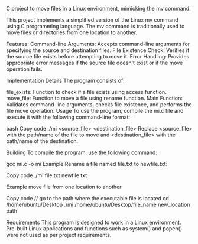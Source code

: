 C project to move files in a Linux environment, mimicking the mv command:

This project implements a simplified version of the Linux mv command using C programming language. The mv command is traditionally used to move files or directories from one location to another.

Features:
Command-line Arguments: Accepts command-line arguments for specifying the source and destination files.
File Existence Check: Verifies if the source file exists before attempting to move it.
Error Handling: Provides appropriate error messages if the source file doesn't exist or if the move operation fails.

Implementation Details
The program consists of:

file_exists: Function to check if a file exists using access function.
move_file: Function to move a file using rename function.
Main Function: Validates command-line arguments, checks file existence, and performs the file move operation.
Usage
To use the program, compile the mi.c file and execute it with the following command-line format:

bash
Copy code
./mi <source_file> <destination_file>
Replace <source_file> with the path/name of the file to move and <destination_file> with the path/name of the destination.

Building
To compile the program, use the following command:

gcc mi.c -o mi
Example
Rename a file named file.txt to newfile.txt:

Copy code
./mi file.txt newfile.txt

Example
move file from one location to another

Copy code
// go to the path where the executable file is located
cd /home/ubuntu/Desktop
./mi /home/ubuntu/Desktop/file_name new_location path


Requirements
This program is designed to work in a Linux environment.
Pre-built Linux applications and functions such as system() and popen() were not used as per project requirements.
